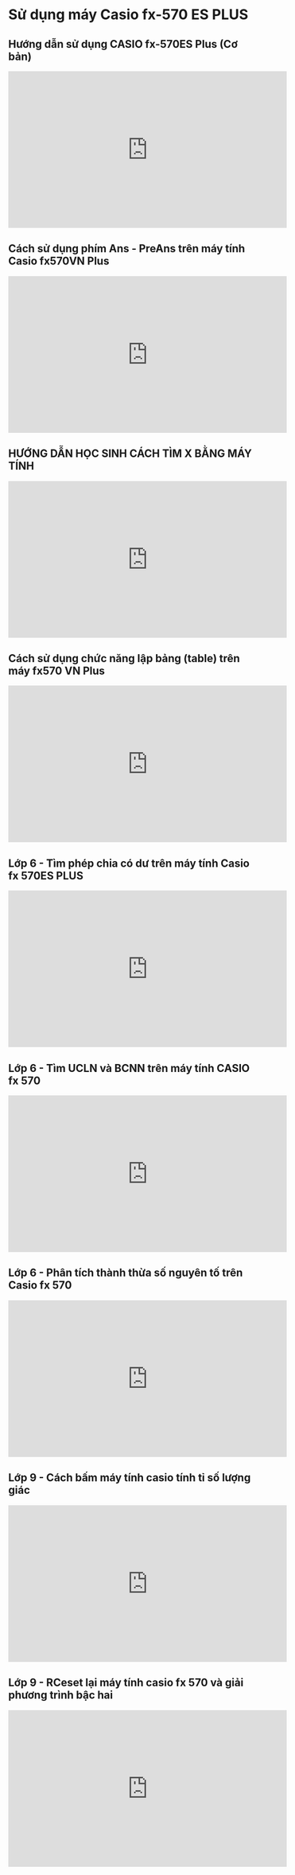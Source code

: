 # Sử dụng máy Casio fx-570 ES PLUS
## Hướng dẫn sử dụng CASIO fx-570ES Plus (Cơ bản)
<iframe width="560" height="315" src="https://www.youtube.com/embed/M8KB14667x4?si=BYR101hcE57AKXB8" title="YouTube video player" frameborder="0" allow="accelerometer; autoplay; clipboard-write; encrypted-media; gyroscope; picture-in-picture; web-share" referrerpolicy="strict-origin-when-cross-origin" allowfullscreen></iframe>

## Cách sử dụng phím Ans - PreAns trên máy tính Casio fx570VN Plus
<iframe width="560" height="315" src="https://www.youtube.com/embed/QC1vco32fd8?si=96p_dzBYl_MjG19T" title="YouTube video player" frameborder="0" allow="accelerometer; autoplay; clipboard-write; encrypted-media; gyroscope; picture-in-picture; web-share" referrerpolicy="strict-origin-when-cross-origin" allowfullscreen></iframe>

## HƯỚNG DẪN HỌC SINH CÁCH TÌM X BẰNG MÁY TÍNH
<iframe width="560" height="315" src="https://www.youtube.com/embed/AvYof42_Szk?si=nuBqNcvu-HtEsC-O" title="YouTube video player" frameborder="0" allow="accelerometer; autoplay; clipboard-write; encrypted-media; gyroscope; picture-in-picture; web-share" referrerpolicy="strict-origin-when-cross-origin" allowfullscreen></iframe>

## Cách sử dụng chức năng lập bảng (table) trên máy fx570 VN Plus
<iframe width="560" height="315" src="https://www.youtube.com/embed/bWNJToA86j8?si=21h0NGXlTIYRKWSj" title="YouTube video player" frameborder="0" allow="accelerometer; autoplay; clipboard-write; encrypted-media; gyroscope; picture-in-picture; web-share" referrerpolicy="strict-origin-when-cross-origin" allowfullscreen></iframe>

## Lớp 6 - Tìm phép chia có dư trên máy tính Casio fx 570ES PLUS
<iframe width="560" height="315" src="https://www.youtube.com/embed/qcHpGr5fwLQ?si=JMmt2dyA8Gzw0ZvN" title="YouTube video player" frameborder="0" allow="accelerometer; autoplay; clipboard-write; encrypted-media; gyroscope; picture-in-picture; web-share" referrerpolicy="strict-origin-when-cross-origin" allowfullscreen></iframe>

## Lớp 6 - Tìm UCLN và BCNN trên máy tính CASIO fx 570
<iframe width="560" height="315" src="https://www.youtube.com/embed/lmWzGMxBt3U?si=YjVHimt-Q8NKZb9e" title="YouTube video player" frameborder="0" allow="accelerometer; autoplay; clipboard-write; encrypted-media; gyroscope; picture-in-picture; web-share" referrerpolicy="strict-origin-when-cross-origin" allowfullscreen></iframe>

## Lớp 6 - Phân tích thành thừa số nguyên tố trên Casio fx 570
<iframe width="560" height="315" src="https://www.youtube.com/embed/GtFQJSLKsNA?si=YUFH_cZgeyvcgZJe" title="YouTube video player" frameborder="0" allow="accelerometer; autoplay; clipboard-write; encrypted-media; gyroscope; picture-in-picture; web-share" referrerpolicy="strict-origin-when-cross-origin" allowfullscreen></iframe>

## Lớp 9 - Cách bấm máy tính casio tính tỉ số lượng giác 
<iframe width="560" height="315" src="https://www.youtube.com/embed/vI3wSucYDxM?si=yX-XDAApx-n6-iZp" title="YouTube video player" frameborder="0" allow="accelerometer; autoplay; clipboard-write; encrypted-media; gyroscope; picture-in-picture; web-share" referrerpolicy="strict-origin-when-cross-origin" allowfullscreen></iframe>

## Lớp 9 - RCeset lại máy tính casio fx 570 và giải phương trình bậc hai
<iframe width="560" height="315" src="https://www.youtube.com/embed/yLXz9nc9aFQ?si=l7irvzi0aWDbagPq" title="YouTube video player" frameborder="0" allow="accelerometer; autoplay; clipboard-write; encrypted-media; gyroscope; picture-in-picture; web-share" referrerpolicy="strict-origin-when-cross-origin" allowfullscreen></iframe>





